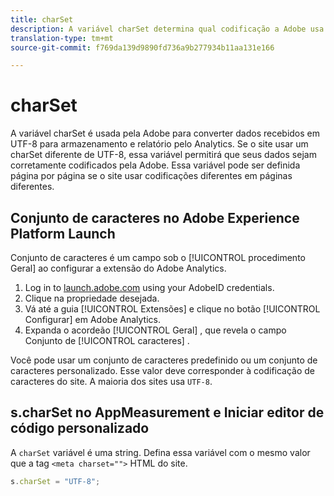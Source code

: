 ```yaml
---
title: charSet
description: A variável charSet determina qual codificação a Adobe usa para analisar sua solicitação de imagem.
translation-type: tm+mt
source-git-commit: f769da139d9890fd736a9b277934b11aa131e166

---
```



# charSet

A variável charSet é usada pela Adobe para converter dados recebidos em UTF-8 para armazenamento e relatório pelo Analytics. Se o site usar um charSet diferente de UTF-8, essa variável permitirá que seus dados sejam corretamente codificados pela Adobe. Essa variável pode ser definida página por página se o site usar codificações diferentes em páginas diferentes.

## Conjunto de caracteres no Adobe Experience Platform Launch

Conjunto de caracteres é um campo sob o [!UICONTROL procedimento Geral] ao configurar a extensão do Adobe Analytics.

1. Log in to [launch.adobe.com](https://launch.adobe.com) using your AdobeID credentials.
2. Clique na propriedade desejada.
3. Vá até a guia [!UICONTROL Extensões] e clique no botão [!UICONTROL Configurar] em Adobe Analytics.
4. Expanda o acordeão [!UICONTROL Geral] , que revela o campo Conjunto de [!UICONTROL caracteres] .

Você pode usar um conjunto de caracteres predefinido ou um conjunto de caracteres personalizado. Esse valor deve corresponder à codificação de caracteres do site. A maioria dos sites usa `UTF-8`.

## s.charSet no AppMeasurement e Iniciar editor de código personalizado

A `charSet` variável é uma string. Defina essa variável com o mesmo valor que a tag `<meta charset="">` HTML do site.

```js
s.charSet = "UTF-8";
```
